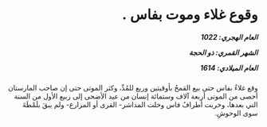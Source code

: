 <h1 dir="rtl">وقوع غلاء وموت بفاس .</h1>

<h5 dir="rtl">العام الهجري:  1022

الشهر القمري: ذو الحجة

العام الميلادي: 1614</h5>

<p dir="rtl">وقع غلاءٌ بفاس حتى بيع القمحُ بأوقيتين وربع للمُدِّ، وكثر الموتى حتى إن صاحب المارستان أحصى من الموتى أربعة آلاف وستمائة إنسان من عيد الأضحى إلى ربيع الأول من السنة التي بعدها، وخربت أطرافُ فاس وخلت المداشر- القرى أو المزارع- ولم يبقَ بلَمْطَةَ سوى الوحوشِ.</p></br>
